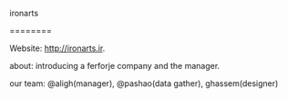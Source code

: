 ironarts

========

Website: http://ironarts.ir.

about: introducing a ferforje company and the manager.

our team: @aligh(manager), @pashao(data gather), ghassem(designer)

